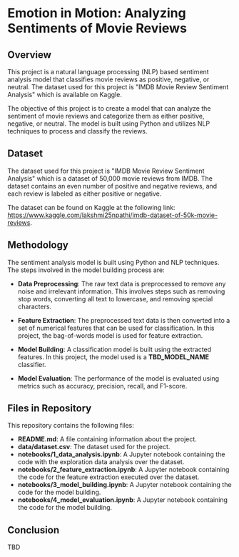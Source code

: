 # Emotion in Motion: Analyzing Sentiments of Movie Reviews 

## Overview

This project is a natural language processing (NLP) based sentiment analysis model that classifies movie reviews as positive, negative, or neutral. The dataset used for this project is "IMDB Movie Review Sentiment Analysis" which is available on Kaggle.

The objective of this project is to create a model that can analyze the sentiment of movie reviews and categorize them as either positive, negative, or neutral. The model is built using Python and utilizes NLP techniques to process and classify the reviews.

## Dataset

The dataset used for this project is "IMDB Movie Review Sentiment Analysis" which is a dataset of 50,000 movie reviews from IMDB. The dataset contains an even number of positive and negative reviews, and each review is labeled as either positive or negative.

The dataset can be found on Kaggle at the following link: https://www.kaggle.com/lakshmi25npathi/imdb-dataset-of-50k-movie-reviews.

## Methodology

The sentiment analysis model is built using Python and NLP techniques. The steps involved in the model building process are:

- **Data Preprocessing**: The raw text data is preprocessed to remove any noise and irrelevant information. This involves steps such as removing stop words, converting all text to lowercase, and removing special characters.

- **Feature Extraction**: The preprocessed text data is then converted into a set of numerical features that can be used for classification. In this project, the bag-of-words model is used for feature extraction.

- **Model Building**: A classification model is built using the extracted features. In this project, the model used is a **TBD_MODEL_NAME** classifier.

- **Model Evaluation**: The performance of the model is evaluated using metrics such as accuracy, precision, recall, and F1-score.

## Files in Repository

This repository contains the following files:

- **README.md**: A file containing information about the project.
- **data/dataset.csv**: The dataset used for the project.
- **notebooks/1_data_analysis.ipynb**: A Jupyter notebook containing the code with the exploration data analysis over the dataset.
- **notebooks/2_feature_extraction.ipynb**: A Jupyter notebook containing the code for the feature extraction executed over the dataset.
- **notebooks/3_model_building.ipynb**: A Jupyter notebook containing the code for the model building.
- **notebooks/4_model_evaluation.ipynb**: A Jupyter notebook containing the code for the model building.

## Conclusion

TBD